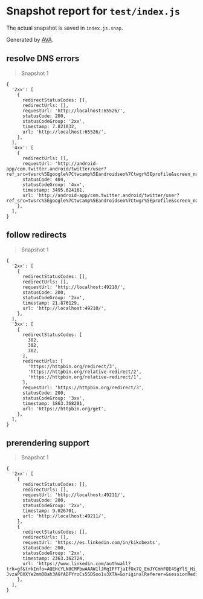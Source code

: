 # Snapshot report for `test/index.js`

The actual snapshot is saved in `index.js.snap`.

Generated by [AVA](https://ava.li).

## resolve DNS errors

> Snapshot 1

    {
      '2xx': [
        {
          redirectStatusCodes: [],
          redirectUrls: [],
          requestUrl: 'http://localhost:65526/',
          statusCode: 200,
          statusCodeGroup: '2xx',
          timestamp: 7.821032,
          url: 'http://localhost:65526/',
        },
      ],
      '4xx': [
        {
          redirectUrls: [],
          requestUrl: 'http://android-app/com.twitter.android/twitter/user?ref_src=twsrc%5Egoogle%7Ctwcamp%5Eandroidseo%7Ctwgr%5Eprofile&screen_name=Kikobeats',
          statusCode: 404,
          statusCodeGroup: '4xx',
          timestamp: 3495.624161,
          url: 'http://android-app/com.twitter.android/twitter/user?ref_src=twsrc%5Egoogle%7Ctwcamp%5Eandroidseo%7Ctwgr%5Eprofile&screen_name=Kikobeats',
        },
      ],
    }

## follow redirects

> Snapshot 1

    {
      '2xx': [
        {
          redirectStatusCodes: [],
          redirectUrls: [],
          requestUrl: 'http://localhost:49210/',
          statusCode: 200,
          statusCodeGroup: '2xx',
          timestamp: 21.876129,
          url: 'http://localhost:49210/',
        },
      ],
      '3xx': [
        {
          redirectStatusCodes: [
            302,
            302,
            302,
          ],
          redirectUrls: [
            'https://httpbin.org/redirect/3',
            'https://httpbin.org/relative-redirect/2',
            'https://httpbin.org/relative-redirect/1',
          ],
          requestUrl: 'https://httpbin.org/redirect/3',
          statusCode: 200,
          statusCodeGroup: '3xx',
          timestamp: 1863.368201,
          url: 'https://httpbin.org/get',
        },
      ],
    }

## prerendering support

> Snapshot 1

    {
      '2xx': [
        {
          redirectStatusCodes: [],
          redirectUrls: [],
          requestUrl: 'http://localhost:49211/',
          statusCode: 200,
          statusCodeGroup: '2xx',
          timestamp: 9.026701,
          url: 'http://localhost:49211/',
        },
        {
          redirectStatusCodes: [],
          redirectUrls: [],
          requestUrl: 'https://es.linkedin.com/in/kikobeats',
          statusCode: 200,
          statusCodeGroup: '2xx',
          timestamp: 2363.362724,
          url: 'https://www.linkedin.com/authwall?trk=gf&trkInfo=AQEHcYLN0CMPbwAAAW1lJMqIFFTjaIfOx7Q_EmJYCmhFQE4SgYlS_Hi_0Jo0_9q2fvRELbBIbeagby6FzCFN13gyv7J2K-JvzaPOXXYe2mm0Bah3AGfADFYroCs5SDSoo1v3XTA=&originalReferer=&sessionRedirect=https%3A%2F%2Fes.linkedin.com%2Fin%2Fkikobeats',
        },
      ],
    }
